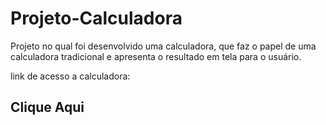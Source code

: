 # Projeto-Calculadora
Projeto no qual foi desenvolvido uma calculadora, que faz o papel de uma calculadora tradicional e apresenta o resultado em tela para o usuário.

link de acesso a calculadora: 
<h2><a https://liveabrito.github.io/Projeto-Calculadora/>Clique Aqui</h2>
